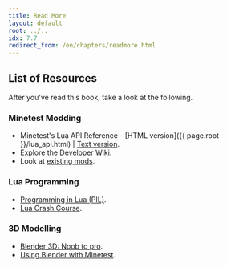 ```yaml
---
title: Read More
layout: default
root: ../..
idx: 7.7
redirect_from: /en/chapters/readmore.html
---
```


## List of Resources

After you've read this book, take a look at the following.

### Minetest Modding

* Minetest's Lua API Reference - [HTML version]({{ page.root }}/lua_api.html) |
  [Text version](https://github.com/minetest/minetest/blob/master/doc/lua_api.txt).
* Explore the [Developer Wiki](http://dev.minetest.net/Main_Page).
* Look at [existing mods](https://forum.minetest.net/viewforum.php?f=11).

### Lua Programming

* [Programming in Lua (PIL)](http://www.lua.org/pil/).
* [Lua Crash Course](http://luatut.com/crash_course.html).

### 3D Modelling

* [Blender 3D: Noob to pro](https://en.wikibooks.org/wiki/Blender_3D:_Noob_to_Pro).
* [Using Blender with Minetest](http://wiki.minetest.net/Using_Blender).
